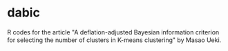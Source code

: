 # dabic
R codes for the article "A deﬂation-adjusted Bayesian information criterion for selecting the number of clusters in K-means clustering" by Masao Ueki.
